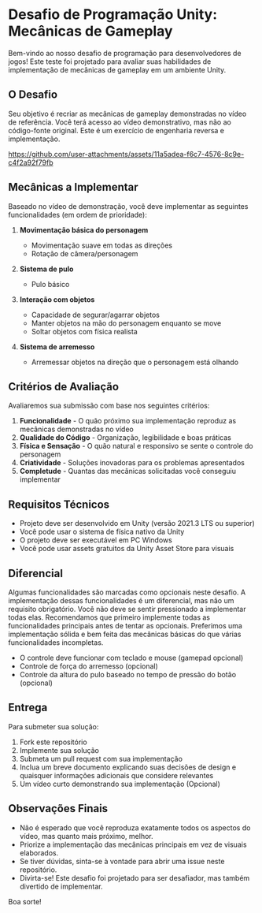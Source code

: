 # Desafio de Programação Unity: Mecânicas de Gameplay

Bem-vindo ao nosso desafio de programação para desenvolvedores de jogos! Este teste foi projetado para avaliar suas habilidades de implementação de mecânicas de gameplay em um ambiente Unity.

## O Desafio

Seu objetivo é recriar as mecânicas de gameplay demonstradas no vídeo de referência. Você terá acesso ao vídeo demonstrativo, mas não ao código-fonte original. Este é um exercício de engenharia reversa e implementação.

https://github.com/user-attachments/assets/11a5adea-f6c7-4576-8c9e-c4f2a92f79fb


## Mecânicas a Implementar

Baseado no vídeo de demonstração, você deve implementar as seguintes funcionalidades (em ordem de prioridade):

1. **Movimentação básica do personagem**
   - Movimentação suave em todas as direções
   - Rotação de câmera/personagem

2. **Sistema de pulo**
   - Pulo básico

3. **Interação com objetos**
   - Capacidade de segurar/agarrar objetos
   - Manter objetos na mão do personagem enquanto se move
   - Soltar objetos com física realista

4. **Sistema de arremesso**
   - Arremessar objetos na direção que o personagem está olhando

## Critérios de Avaliação

Avaliaremos sua submissão com base nos seguintes critérios:

1. **Funcionalidade** - O quão próximo sua implementação reproduz as mecânicas demonstradas no vídeo
2. **Qualidade do Código** - Organização, legibilidade e boas práticas
3. **Física e Sensação** - O quão natural e responsivo se sente o controle do personagem
4. **Criatividade** - Soluções inovadoras para os problemas apresentados
5. **Completude** - Quantas das mecânicas solicitadas você conseguiu implementar

## Requisitos Técnicos

- Projeto deve ser desenvolvido em Unity (versão 2021.3 LTS ou superior)
- Você pode usar o sistema de física nativo da Unity
- O projeto deve ser executável em PC Windows
- Você pode usar assets gratuitos da Unity Asset Store para visuais

## Diferencial
Algumas funcionalidades são marcadas como opcionais neste desafio. A implementação dessas funcionalidades é um diferencial, mas não um requisito obrigatório. Você não deve se sentir pressionado a implementar todas elas. Recomendamos que primeiro implemente todas as funcionalidades principais antes de tentar as opcionais. Preferimos uma implementação sólida e bem feita das mecânicas básicas do que várias funcionalidades incompletas.

- O controle deve funcionar com teclado e mouse (gamepad opcional)
- Controle de força do arremesso (opcional)
- Controle da altura do pulo baseado no tempo de pressão do botão (opcional)

## Entrega

Para submeter sua solução:

1. Fork este repositório
2. Implemente sua solução
3. Submeta um pull request com sua implementação
4. Inclua um breve documento explicando suas decisões de design e quaisquer informações adicionais que considere relevantes
5. Um vídeo curto demonstrando sua implementação (Opcional)


## Observações Finais

- Não é esperado que você reproduza exatamente todos os aspectos do vídeo, mas quanto mais próximo, melhor.
- Priorize a implementação das mecânicas principais em vez de visuais elaborados.
- Se tiver dúvidas, sinta-se à vontade para abrir uma issue neste repositório.
- Divirta-se! Este desafio foi projetado para ser desafiador, mas também divertido de implementar.

Boa sorte! 
